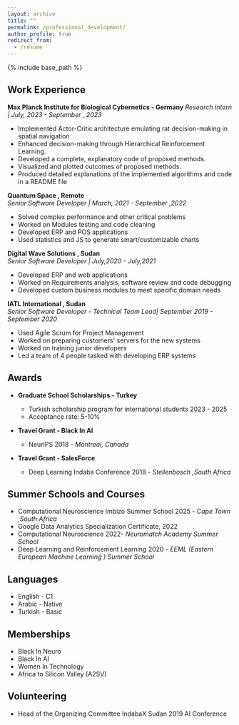 ```yaml
---
layout: archive
title: ""
permalink: /professional_development/
author_profile: true
redirect_from:
  - /resume
---
```


{% include base_path %}

## Work Experience

 **Max Planck Institute for Biological Cybernetics - Germany**
 *Research Intern |  July, 2023 - September , 2023*
 - Implemented Actor-Critic architecture emulating rat decision-making in spatial navigation
 - Enhanced decision-making through Hierarchical Reinforcement Learning.
 - Developed a complete, explanatory code of proposed methods.
 - Visualized and plotted outcomes of proposed methods.
 - Produced detailed explanations of the implemented algorithms and code in a README file
 
 
 **Quantum Space  ,  Remote**  
 *Senior Software Developer | March, 2021 - September ,2022*
 - Solved complex performance and other critical problems
 - Worked on Modules testing and code cleaning
 - Developed ERP and POS applications
 - Used statistics and JS to generate smart/customizable charts
 
 **Digital Wave Solutions  ,  Sudan**  
 *Senior Software Developer |   July,2020 - July,2021*
 - Developed ERP and web applications
 - Worked on Requirements analysis, software review and code debugging
 - Developed custom business modules to meet specific domain needs
 
 
 **IATL International  ,   Sudan**  
 *Senior Software Developer - Technical Team Lead|   September 2019 - September 2020*
 - Used Agile Scrum for Project Management
 - Worked on preparing customers' servers for the new systems
 - Worked on training junior developers
 - Led a team of 4 people tasked with developing ERP systems

## Awards

* **Graduate School Scholarships - Turkey**  
  * Turkish scholarship program for international students 2023 - 2025
  * Acceptance rate: 5-10%  

* **Travel Grant - Black In AI**  
  * NeurIPS 2018 - *Montreal, Canada*
  
* **Travel Grant - SalesForce**  
  * Deep Learning Indaba Conference 2018 - *Stellenbosch ,South Africa*




## Summer Schools and Courses

* Computational Neuroscience Imbizo Summer School 2025 - *Cape Town ,South Africa*
* Google Data Analytics Specialization Certificate, 2022
* Computational Neuroscience 2022- *Neuromatch Academy Summer School*
* Deep Learning and Reinforcement Learning 2020 - *EEML (Eastern European Machine Learning ) Summer School*

## Languages

* English   -    C1
* Arabic    -    Native
* Turkish   -   Basic

## Memberships

* Black In Neuro 
* Black In AI 
* Women In Technology
* Africa to Silicon Valley (A2SV)

## Volunteering

* Head of the Organizing Committee IndabaX Sudan 2019 AI Conference